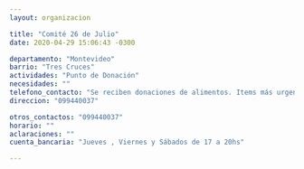 ```yaml
---
layout: organizacion

title: "Comité 26 de Julio"
date: 2020-04-29 15:06:43 -0300

departamento: "Montevideo"
barrio: "Tres Cruces"
actividades: "Punto de Donación"
necesidades: ""
telefono_contacto: "Se reciben donaciones de alimentos. Items más urgentes: harina, lentejas, arroz, azúcar, aceite y leche en polvo."
direccion: "099440037"

otros_contactos: "099440037"
horario: ""
aclaraciones: ""
cuenta_bancaria: "Jueves , Viernes y Sábados de 17 a 20hs"

---
```

